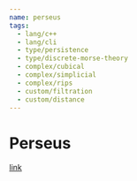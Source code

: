 ```yaml
---
name: perseus
tags:
  - lang/c++
  - lang/cli
  - type/persistence
  - type/discrete-morse-theory
  - complex/cubical
  - complex/simplicial
  - complex/rips
  - custom/filtration
  - custom/distance
---
```


# Perseus

[link](https://people.maths.ox.ac.uk/nanda/perseus/index.html)
